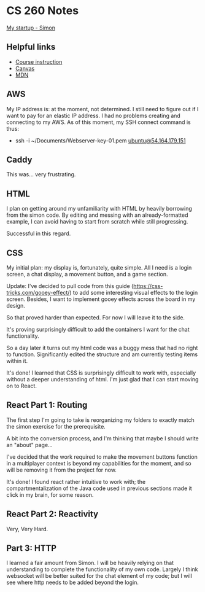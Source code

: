 # CS 260 Notes

[My startup - Simon](https://simon.cs260.click)

## Helpful links

- [Course instruction](https://github.com/webprogramming260)
- [Canvas](https://byu.instructure.com)
- [MDN](https://developer.mozilla.org)

## AWS

My IP address is: at the moment, not determined. I still need to figure out if I want to pay for an elastic IP address.
I had no problems creating and connecting to my AWS. As of this moment, my SSH connect command is thus:
- ssh -i ~/Documents/Webserver-key-01.pem ubuntu@54.164.179.151
  
## Caddy
This was... very frustrating.

## HTML
I plan on getting around my unfamiliarity with HTML by heavily borrowing from the simon code. By editing and messing with an already-formatted example, I can avoid having to start from scratch while still progressing.

Successful in this regard.

## CSS

My initial plan: my display is, fortunately, quite simple. All I need is a login screen, a chat display, a movement button, and a game section.

Update: I've decided to pull code from this guide (https://css-tricks.com/gooey-effect/) to add some interesting visual effects to the login screen. Besides, I want to implement gooey effects across the board in my design.

So that proved harder than expected. For now I will leave it to the side.

It's proving surprisingly difficult to add the containers I want for the chat functionality.

So a day later it turns out my html code was a buggy mess that had no right to function. Significantly edited the structure and am currently testing items within it.

It's done! I learned that CSS is surprisingly difficult to work with, especially without a deeper understanding of html. I'm just glad that I can start moving on to React.



## React Part 1: Routing

The first step I'm going to take is reorganizing my folders to exactly match the simon exercise for the prerequisite.

A bit into the conversion process, and I'm thinking that maybe I should write an "about" page...

I've decided that the work required to make the movement buttons function in a multiplayer context is beyond my capabilities for the moment, and so will be removing it from the project for now.

It's done! I found react rather intuitive to work with; the compartmentalization of the Java code
used in previous sections made it click in my brain, for some reason.

## React Part 2: Reactivity

Very, Very Hard.

## Part 3: HTTP

I learned a fair amount from Simon. I will be heavily relying on that understanding to complete the functionality of my own code. Largely I think websocket will be better suited for the chat element of my code; but I will see where http needs to be added beyond the login. 

